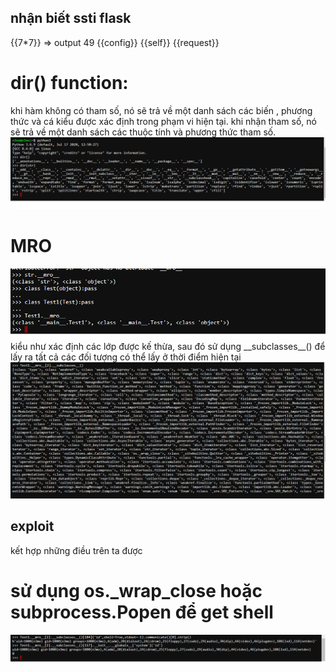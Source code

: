 ## nhận biết ssti flask
{{7*7}} => output 49
{{config}}
{{self}}
{{request}}
# dir() function:
khi hàm không có tham số, nó sẽ trả về một danh sách các biến , phương thức và cá kiểu được xác định trong phạm vi hiện tại. khi nhận tham số, nó sẽ trả về một danh sách các thuộc tính và phương thức tham số.
<img src="./Pics/dir.png">
# MRO
<img src="./Pics/mro.png">
kiểu như xác định các lớp được kế thừa, sau đó sử dụng __subclasses__() để lấy ra tất cả các đối tượng có thể lấy ở thời điểm hiện tại
<img src="./Pics/subclass.png">

## exploit
kết hợp những điều trên ta được
# sử dụng os._wrap_close hoặc subprocess.Popen để get shell
<img src="./Pics/exploit.png">
